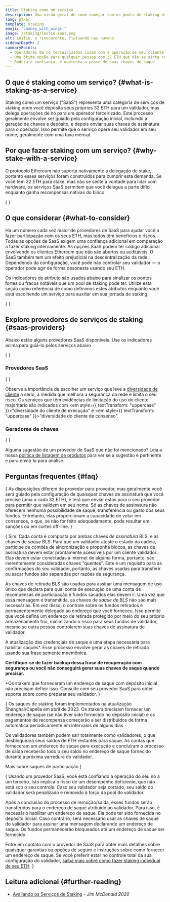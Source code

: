 ```yaml
---
title: Staking como um serviço
description: Uma visão geral de como começar com os pools de staking de ETH
lang: pt-br
template: staking
emoji: ":money_with_wings:"
image: /staking/leslie-saas.png
alt: Leslie, o rinoceronte, flutuando nas nuvens
sidebarDepth: 2
summaryPoints:
  - Operadores de nó terceirizados lidam com a operação de seu cliente validador
  - Uma ótima opção para qualquer pessoa com 32 ETH que não se sinta confortável em lidar com a complexidade técnica da execução de um nó
  - Reduza a confiança, e mantenha a posse de suas chaves de saque
---
```


## O que é staking como um serviço? \{#what-is-staking-as-a-service}

Staking como um serviço ("SaaS") representa uma categoria de serviços de staking onde você deposita seus próprios 32 ETH para um validador, mas delega operações de nó para um operador terceirizado. Este processo geralmente envolve ser guiado pela configuração inicial, incluindo a geração de chaves e depósito, e depois enviar suas chaves de assinatura para o operador. Isso permite que o serviço opere seu validador em seu nome, geralmente com uma taxa mensal.

## Por que fazer staking com um serviço? \{#why-stake-with-a-service}

O protocolo Ethereum não suporta nativamente a delegação de stake, portanto esses serviços foram construídos para cumprir esta demanda. Se você tem 32 ETH para stake, mas não se sente à vontade para lidar com hardware, os serviços SaaS permitem que você delegue a parte difícil enquanto ganha recompensas nativas do bloco.

<CardGrid>
  <Card title="Seu próprio validador" emoji=":desktop_computer:" description="Deposit your own 32 ETH to activate your own set of signing keys that will participate in Ethereum consensus. Monitor your progress with dashboards to watch those ETH rewards accumulate." />    
  <Card title="Fácil de iniciar" emoji="🏁" description="Forget about hardware specs, setup, node maintenance and upgrades. SaaS providers let you outsource the hard part by uploading your own signing credentials, allowing them to run a validator on your behalf, for a small cost." />
  <Card title="Limite seu risco" emoji=":shield:" description="In many cases users do not have to give up access to the keys that enable withdrawing or transferring staked funds. These are different from the signing keys, and can be stored separately to limit (but not eliminate) your risk as a staker." />
</CardGrid>

{
<StakingComparison page="saas" />
}

## O que considerar \{#what-to-consider}

Há um número cada vez maior de provedores de SaaS para ajudar você a fazer participação com os seus ETH, mas todos têm benefícios e riscos. Todas as opções de SaaS exigem uma confiança adicional em comparação a fazer staking internamente. As opções SaaS podem ter código adicional envolvendo os clientes Ethereum que não são abertos ou auditáveis. O SaaS também tem um efeito prejudicial na descentralização da rede. Dependendo da configuração, você pode não controlar seu validador — o operador pode agir de forma desonesta usando seu ETH.

Os indicadores de atributo são usados abaixo para sinalizar os pontos fortes ou fracos notáveis que um pool de staking pode ter. Utilize esta seção como referência de como definimos estes atributos enquanto você está escolhendo um serviço para auxiliar em sua jornada de staking.

{
<StakingConsiderations page="saas" />
}

## Explore provedores de serviços de staking \{#saas-providers}

Abaixo estão alguns provedores SaaS disponíveis. Use os indicadores acima para guiá-lo pelos serviços abaixo

{
<ProductDisclaimer />
}

### Provedores SaaS

{
<StakingProductsCardGrid category="saas" />
}

Observe a importância de escolher um serviço que leve a [diversidade de cliente](/developers/docs/nodes-and-clients/client-diversity/) a sério, à medida que melhora a segurança da rede e limita o seu risco. Os serviços que têm evidências de limitação do uso do cliente majoritário são indicados com <em style={{ textTransform: "uppercase" }}>"diversidade do cliente de execução"</em> e <em style={{ textTransform: "uppercase" }}>"diversidade do cliente de consenso".</em>

### Geradores de chaves

{
<StakingProductsCardGrid category="keyGen" />
}

Alguma sugestão de um provedor de SaaS que não foi mencionado? Leia a nossa [política de listagem de produtos](/contributing/adding-staking-products/) para ver se a sugestão é pertinente e para enviá-la para análise.

## Perguntas frequentes \{#faq}

{
<ExpandableCard title="Quem guarda as minhas chaves?" eventCategory="SaasStaking" eventName="clicked who holds my keys">
As disposições diferem de provedor para provedor, mas geralmente você será guiado pela configuração de quaisquer chaves de assinatura que você precise (uma a cada 32 ETH), e terá que enviar estas para o seu provedor para permitir que validem em seu nome. Só as chaves de assinatura não oferecem nenhuma possibilidade de saque, transferência ou gasto dos seus fundos. Entretanto, elas proporcionam a capacidade de votar em consensos, o que, se não for feito adequadamente, pode resultar em sanções ou em cortes off-line.
</ExpandableCard>
}

{
<ExpandableCard title="Então, há dois conjuntos de chaves?" eventCategory="SaasStaking" eventName="clicked so there are two sets of keys">
Sim. Cada conta é composta por ambas chaves <em>de assinatura</em> BLS, e as chaves de <em>saque</em> BLS. Para que um validador ateste o estado da cadeia, participe de comitês de sincronização e proponha blocos, as chaves de assinatura devem estar prontamente acessíveis por um cliente validador. Elas devem estar conectadas à internet de alguma forma, portanto, são inerentemente consideradas chaves "quentes". Este é um requisito para as confirmações do seu validador, portanto, as chaves usadas para transferir ou sacar fundos são separadas por razões de segurança.

As chaves de retirada BLS são usadas para assinar uma mensagem de uso único que declara para qual conta de execução de uma conta de recompensas de participação e fundos sacados elas devem ir. Uma vez que essa mensagem é transmitida, as chaves de <em>saque de BLS</em> não são mais necessárias. Em vez disso, o controle sobre os fundos retirados é permanentemente delegado ao endereço que você forneceu. Isso permite que você defina um endereço de retirada protegido por meio do seu próprio armazenamento frio, minimizando o risco para seus fundos de validador, mesmo se outra pessoa controlarem suas chaves de assinatura de validador.

A atualização das credenciais de saque é uma etapa necessária para habilitar saques\*. Esse processo envolve gerar as chaves de retirada usando sua frase semente mnemônica.

<strong>Certifique-se de fazer backup dessa frase de recuperação com segurança ou você não conseguirá gerar suas chaves de saque quando precisar.</strong>

\*Os stakers que forneceram um endereço de saque com depósito inicial não precisam definir isso. Consulte com seu provedor SaaS para obter suporte sobre como preparar seu validador.
</ExpandableCard>
}

{
<ExpandableCard title="Quando posso sacar?" eventCategory="SaasStaking" eventName="clicked when can I withdraw">
Os saques de staking foram implementados na atualização Shanghai/Capella em abril de 2023. Os stakers precisam fornecer um endereço de saque (se não tiver sido fornecido no depósito inicial) e os pagamentos de recompensa começarão a ser distribuídos de forma automática periodicamente em intervalos de alguns dias.

Os validadores também podem sair totalmente como validadores, o que desbloqueará seus saldos de ETH restantes para saque. As contas que forneceram um endereço de saque para execução e concluíram o processo de saída receberão todo o seu saldo no endereço de saque fornecido durante a próxima varredura do validador.

<ButtonLink to="/staking/withdrawals/">Mais sobre saques de participação</ButtonLink>
</ExpandableCard>
}

{
<ExpandableCard title="O que acontece se eu for cortado?" eventCategory="SaasStaking" eventName="clicked what happens if I get slashed">
Usando um provedor SaaS, você está confiando a operação do seu nó a um terceiro. Isto implica o risco de um desempenho deficiente, que não está sob o seu controle. Caso seu validador seja cortado, seu saldo do validador será penalizado e removido à força da pool do validador.

Após a conclusão do processo de remoção/saída, esses fundos serão transferidos para o endereço de saque atribuído ao validador. Para isso, é necessário habilitar um endereço de saque. Ela pode ter sido fornecida no depósito inicial. Caso contrário, será necessário usar as chaves de saque do validador para assinar uma mensagem declarando um endereço de saque. Os fundos permanecerão bloqueados até um endereço de saque ser fornecido.

Entre em contato com o provedor de SaaS para obter mais detalhes sobre quaisquer garantias ou opções de seguro e instruções sobre como fornecer um endereço de saque. Se você preferir estar no controle total da sua configuração do validador, <a href="/staking/solo/">saiba mais sobre como fazer staking individual de seu ETH</a>.
</ExpandableCard>
}

## Leitura adicional \{#further-reading}

- [Avaliando os Serviços de Staking](https://www.attestant.io/posts/evaluating-staking-services/) - _Jim McDonald 2020_
